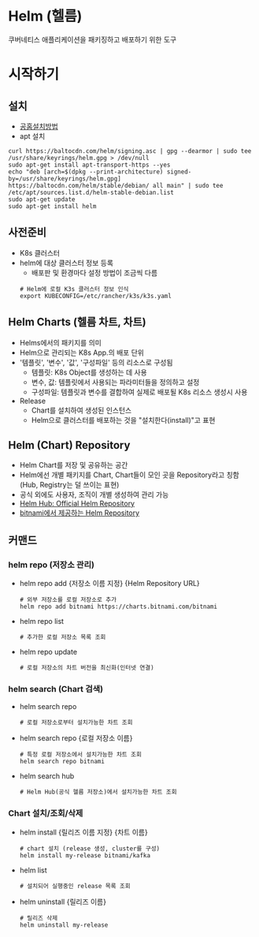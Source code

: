 # Helm (헬름)
쿠버네티스 애플리케이션을 패키징하고 배포하기 위한 도구
# 시작하기
## 설치
- [공홈설치방법](https://helm.sh/docs/intro/install/)
- apt 설치
```
curl https://baltocdn.com/helm/signing.asc | gpg --dearmor | sudo tee /usr/share/keyrings/helm.gpg > /dev/null
sudo apt-get install apt-transport-https --yes
echo "deb [arch=$(dpkg --print-architecture) signed-by=/usr/share/keyrings/helm.gpg] https://baltocdn.com/helm/stable/debian/ all main" | sudo tee /etc/apt/sources.list.d/helm-stable-debian.list
sudo apt-get update
sudo apt-get install helm
```
## 사전준비
- K8s 클러스터
- helm에 대상 클러스터 정보 등록
    - 배포판 및 환경마다 설정 방법이 조금씩 다름
    ```
    # Helm에 로컬 K3s 클러스터 정보 인식
    export KUBECONFIG=/etc/rancher/k3s/k3s.yaml
    ```

## Helm Charts (헬름 차트, 차트)
- Helms에서의 패키지를 의미
- Helm으로 관리되는 K8s App.의 배포 단위
- '템플릿', '변수', '값', '구성파일' 등의 리소스로 구성됨
    - 템플릿: K8s Object를 생성하는 데 사용
    - 변수, 값: 템플릿에서 사용되는 파라미터들을 정의하고 설정
    - 구성파일: 템플릿과 변수를 결합하여 실제로 배포될 K8s 리소스 생성시 사용
- Release
    - Chart를 설치하여 생성된 인스턴스
    - Helm으로 클러스터를 배포하는 것을 "설치한다(install)"고 표현


## Helm (Chart) Repository
- Helm Chart를 저장 및 공유하는 공간
- Helm에선 개별 패키지를 Chart, Chart들이 모인 곳을 Repository라고 칭함(Hub, Registry는 덜 쓰이는 표현)
- 공식 외에도 사용자, 조직이 개별 생성하여 관리 가능
- [Helm Hub: Official Helm Repository](https://hub.helm.sh/)
- [bitnami에서 제공하는 Helm Repository](https://charts.bitnami.com/bitnami)

## 커맨드
### helm repo (저장소 관리)
- helm repo add {저장소 이름 지정} {Helm Repository URL}
    ```
    # 외부 저장소를 로컬 저장소로 추가
    helm repo add bitnami https://charts.bitnami.com/bitnami
    ```
- helm repo list
    ```
    # 추가한 로컬 저장소 목록 조회
    ```
- helm repo update
    ```
    # 로컬 저장소의 차트 버전을 최신화(인터넷 연결)
    ```

### helm search (Chart 검색)
- helm search repo
    ```
    # 로컬 저장소로부터 설치가능한 차트 조회
    ```
- helm search repo {로컬 저장소 이름}
    ```
    # 특정 로컬 저장소에서 설치가능한 차트 조회
    helm search repo bitnami
    ```
- helm search hub
    ```
    # Helm Hub(공식 헬름 저장소)에서 설치가능한 차트 조회
    ```

### Chart 설치/조회/삭제
- helm install {릴리즈 이름 지정} {차트 이름}
    ```
    # chart 설치 (release 생성, cluster를 구성)
    helm install my-release bitnami/kafka
    ```
- helm list
    ```
    # 설치되어 실행중인 release 목록 조회
    ```
- helm uninstall {릴리즈 이름}
    ```
    # 릴리즈 삭제
    helm uninstall my-release
    ```
